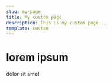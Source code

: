 ```yaml
---
slug: my-page
title: My custom page
description: This is my custom page... 
template: custom
---
```



# lorem ipsum

dolor sit amet

